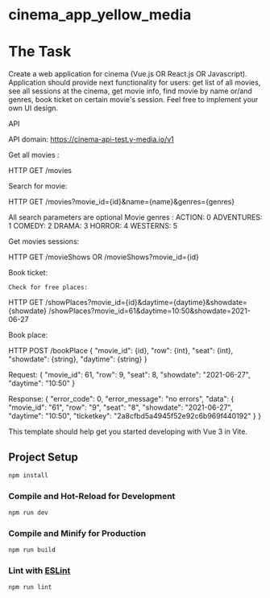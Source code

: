 # cinema_app_yellow_media

# The Task
Create a web application for cinema (Vue.js OR React.js OR Javascript).
Application should provide next functionality for users: get list of all movies, see all sessions at the cinema, get movie info, find movie by name or/and genres, book ticket on certain movie's session.
Feel free to implement your own UI design.

API

API domain: https://cinema-api-test.y-media.io/v1

Get all movies :

HTTP GET 
/movies 

Search for movie:

HTTP GET 
/movies?movie_id={id}&name={name}&genres={genres}

All search parameters are optional
Movie genres :
ACTION: 0
ADVENTURES: 1
COMEDY: 2
DRAMA: 3
HORROR: 4
WESTERNS: 5



Get movies sessions:

HTTP GET 
/movieShows 
OR
/movieShows?movie_id={id}







Book ticket:

	Check for free places:

HTTP GET 
	/showPlaces?movie_id={id}&daytime={daytime}&showdate={showdate}
	/showPlaces?movie_id=61&daytime=10:50&showdate=2021-06-27

Book place:

HTTP POST
/bookPlace
{
  "movie_id": {id},
  "row": {int},
  "seat": {int},
  "showdate": {string},
  "daytime": {string}
}



Request:
{
  "movie_id": 61,
  "row": 9,
  "seat": 8,
  "showdate": "2021-06-27",
  "daytime": "10:50"
}

Response:
{
    "error_code": 0,
    "error_message": "no errors",
    "data": {
        "movie_id": "61",
        "row": "9",
        "seat": "8",
        "showdate": "2021-06-27",
        "daytime": "10:50",
        "ticketkey": "2a8cfbd5a4945f52e92c6b969f440192"
    }
}


This template should help get you started developing with Vue 3 in Vite.

## Project Setup

```sh
npm install
```

### Compile and Hot-Reload for Development

```sh
npm run dev
```

### Compile and Minify for Production

```sh
npm run build
```

### Lint with [ESLint](https://eslint.org/)

```sh
npm run lint
```
